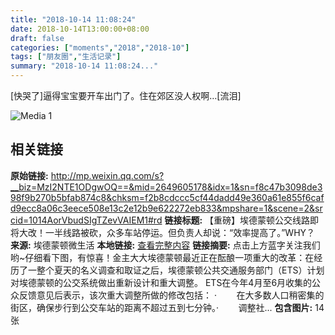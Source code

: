 ```yaml
---
title: "2018-10-14 11:08:24"
date: 2018-10-14T13:00:00+08:00
draft: false
categories: ["moments","2018","2018-10"]
tags: ["朋友圈","生活记录"]
summary: "2018-10-14 11:08:24..."
---
```


[快哭了]逼得宝宝要开车出门了。住在郊区没人权啊…[流泪]

![Media 1](/Moments/photos/2018-10-14/201810141108240.jpg)

## 相关链接

**原始链接:** http://mp.weixin.qq.com/s?__biz=MzI2NTE1ODgwOQ==&mid=2649605178&idx=1&sn=f8c47b3098de398f9b270b5bfab874c8&chksm=f2b8cdccc5cf44dadd49e360a61e855f6cafd9ecc8a06c3eece508e13c2e12b9e622272eb833&mpshare=1&scene=2&srcid=1014AorVbudSIgTZevVAIEM1#rd
**链接标题:** 【重磅】埃德蒙顿公交线路即将大改！一半线路被砍，众多车站停运。但负责人却说：“效率提高了。”WHY？
**来源:** 埃德蒙顿微生活
**本地链接:** [查看完整内容](/link_content/2018/10/2018-10-14-3/link_content/)
**链接摘要:** 点击上方蓝字关注我们哟~仔细看下图，有惊喜！金主大大埃德蒙顿最近正在酝酿一项重大的改革：在经历了一整个夏天的名义调查和取证之后，埃德蒙顿公共交通服务部门（ETS）计划对埃德蒙顿的公交系统做出重新设计和重大调整。 ETS在今年4月至6月收集的公众反馈意见后表示，该次重大调整所做的修改包括： ·        在大多数人口稍密集的街区，确保步行到公交车站的距离不超过五到七分钟。·        调整社...
**包含图片:** 14 张

